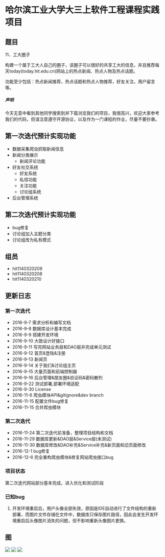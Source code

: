 # 哈尔滨工业大学大三上软件工程课程实践项目

## 题目

11、工大圈子

构建一个属于工大人自己的圈子，该圈子可以很好的共享工大的信息，并且推荐每天today(today.hit.edu.cn)网站上的热点新闻、热点人物及热点话题。

功能至少包括：热点新闻推荐，热点话题和热点人物推荐，好友关注，用户留言等。

##### 声明
今天无意中看到其他同学搜索到并下载浏览我们的项目，我很高兴，欢迎大家参考我们的代码，但请注意遵守开源协议，以及作为一门课程的作业，尽量不要抄袭。

## 第一次迭代预计实现功能

* 数据采集爬虫抓取新闻信息
* 新闻分类展示
	+ 新闻评论功能
* 好友社交系统
	+ 好友系统
	+ 私信功能
	+ 关注功能
	+ 讨论组系统
* 后台管理系统

## 第二次迭代预计实现功能

* bug修复
* 讨论组加入主题分类
* 讨论组改为私有模式

## 组员

* hit1140320209
* hit1140320208
* hit1140320210

## 更新日志

### 第一次迭代

* 2016-9-7 需求分析和编写文档
* 2016-9-8 数据库设计基本完成
* 2016-9-9 搭建开发环境
* 2016-9-10 大致设计好接口
* 2016-9-11 写完网站业务层和DAO层并完成单元测试
* 2016-9-12 首页&登陆&注册
* 2016-9-13 新闻页
* 2016-9-14 关于我们&讨论组主页
* 2016-9-15 大量页面和前端控制器
* 2016-9-16 后台管理&朋友圈&验证码&密码散列
* 2016-9-22 测试部署,部署环境适配
* 2016-9-30 License
* 2016-11-6 爬虫模块API&gitignore&dev branch
* 2016-11-15 配置文件bug修复
* 2016-11-15 合并爬虫模块

### 第二次迭代

* 2016-11-24 第二次迭代前准备，整理项目结构和文档
* 2016-11-29 数据库更新&DAO层&Service层(未测试)
* 2016-11-30 数据库修改&DAO补充&Service补充&新页面和旧页面修改
* 2016-12-1 bug修复
* 2016-12-6 完全重构爬虫模块&修复网站爬虫接口bug

### 项目状态

第二次迭代网站部分基本完成，进入优化和测试阶段

### 已知bug

1. 开发环境重启后，用户头像全部失效，原因是IDE自动进行了文件结构的重新部署，而图片文件存储在文件中，数据库只保存图片路径，因此会发生开发环境重启后头像图片消失的问题，但不影响重新头像图片更换。

## 图
![](docs/screenshots/1.png)
![](docs/screenshots/2.png)
![](docs/screenshots/3.png)